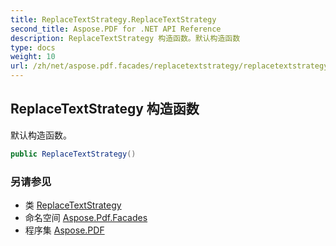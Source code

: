 ```yaml
---
title: ReplaceTextStrategy.ReplaceTextStrategy
second_title: Aspose.PDF for .NET API Reference
description: ReplaceTextStrategy 构造函数。默认构造函数
type: docs
weight: 10
url: /zh/net/aspose.pdf.facades/replacetextstrategy/replacetextstrategy/
---
```

## ReplaceTextStrategy 构造函数

默认构造函数。

```csharp
public ReplaceTextStrategy()
```

### 另请参见

* 类 [ReplaceTextStrategy](../)
* 命名空间 [Aspose.Pdf.Facades](../../../aspose.pdf.facades/)
* 程序集 [Aspose.PDF](../../../)